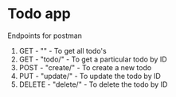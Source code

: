 # Todo app

Endpoints for postman
1. GET - "" - To get all todo's
2. GET - "todo/<id>" - To get a particular todo by ID
3. POST - "create/" - To create a new todo
4. PUT - "update/<id>" - To update the todo by ID
5. DELETE - "delete/<id>" - To delete the todo by ID